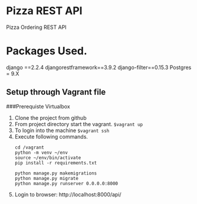 # Pizza REST API

Pizza Ordering REST API

# Packages Used.
django ==2.2.4
djangorestframework==3.9.2
django-filter==0.15.3
Postgres = 9.X

## Setup through Vagrant file
###Prerequiste
Virtualbox

1. Clone the project from github
2. From project directory start the vagrant.
    ```$vagrant up```
3. To login into the machine ```$vagrant ssh```
4. Execute following commands.
   ```
   cd /vagrant
   python -m venv ~/env
   source ~/env/bin/activate
   pip install -r requirements.txt
   
   python manage.py makemigrations
   python manage.py migrate
   python manage.py runserver 0.0.0.0:8000
   ```
5. Login to browser: http://localhost:8000/api/

